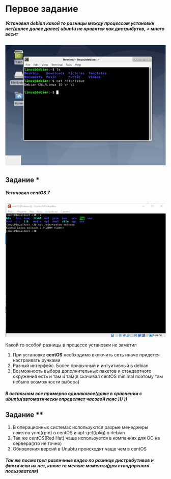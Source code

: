 # Первое задание

##### Установил **debian** какой то разницы между процессом установки нет(далее далее далее) **ubuntu** не нравится как дистрибутив, + много весит

![](./Screenshot_3.png)

## Задание *

##### Установил ***centOS*** 7

![](./Screenshot_1.png)

Какой то особой разницы в процессе установки не заметил

1. При установке **centOS** необходимо включить сеть иначе придется настраивать ручками
2. Разный интерфейс. Более привычный и интуитивный в debian
3. Возможность выбора дополнительных пакетов и стандартного окружения есть и там и там(я скачивал centOS minimal поэтому там небыло возможности выбора)

##### В остальном все примерно одинаковое(даже в сравнении с ubuntu(автоматически определяет часовой пояс ))) ))

## Задание **

1. В операционных системах используются разрые менеджеры пакетов yum(rpm) в centOS и apt-get(tpkg) в debian
2. Так же centOS(Red Hat) чаще используется в компаниях для ОС на сервера(это не точно)
3. Обновления версий в Unubtu происходят чаще чем в centOS

##### Так же посмотрел различные видео по разнице дистрибутивов и фактичеки их нет, какие то мелкие моменты(для стандартного пользователя)
